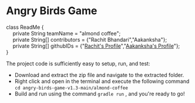 # Angry Birds Game


class ReadMe {<br />
&ensp;&ensp; private String teamName = "almond coffee";<br />
&ensp;&ensp; private String[] contributors = {"Rachit Bhandari","Aakanksha"};<br />
&ensp;&ensp; private String[] githubIDs = {"[Rachit's Profile](https://github.com/rachitbhandarii)","[Aakanksha's Profile](https://github.com/aakanksha-27)"};<br />
}<br />

The project code is sufficiently easy to setup, run, and test:
  - Download and extract the zip file and navigate to the extracted folder.
  - Right click and open in the terminal and execute the following command `cd angry-birds-game-v1.3-main/almond-coffee`
  - Build and run using the command `gradle run` , and you're ready to go!

